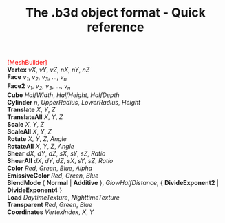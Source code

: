 ﻿---
title: "The **.b3d** object format - Quick reference"
hidden: true
---

<font color="Red">[MeshBuilder]</font>  
**Vertex** *vX*, *vY*, *vZ*, *nX*, *nY*, *nZ*  
**Face** *v<sub>1</sub>*, *v<sub>2</sub>*, *v<sub>3</sub>*, ..., *v<sub>n</sub>*  
**Face2** *v<sub>1</sub>*, *v<sub>2</sub>*, *v<sub>3</sub>*, ..., *v<sub>n</sub>*  
**Cube** *HalfWidth*, *HalfHeight*, *HalfDepth*  
**Cylinder** *n*, *UpperRadius*, *LowerRadius*, *Height*  
**Translate** *X*, *Y*, *Z*  
**TranslateAll** *X*, *Y*, *Z*  
**Scale** *X*, *Y*, *Z*  
**ScaleAll** *X*, *Y*, *Z*  
**Rotate** *X*, *Y*, *Z*, *Angle*  
**RotateAll** *X*, *Y*, *Z*, *Angle*  
**Shear** *dX*, *dY*, *dZ*, *sX*, *sY*, *sZ*, *Ratio*  
**ShearAll** *dX*, *dY*, *dZ*, *sX*, *sY*, *sZ*, *Ratio*  
**Color** *Red*, *Green*, *Blue*, *Alpha*  
**EmissiveColor** *Red*, *Green*, *Blue*  
**BlendMode** { **Normal** | **Additive** }, *GlowHalfDistance*, { **DivideExponent2** | **DivideExponent4** }  
**Load** *DaytimeTexture*, *NighttimeTexture*  
**Transparent** *Red*, *Green*, *Blue*  
**Coordinates** *VertexIndex*, *X*, *Y* 